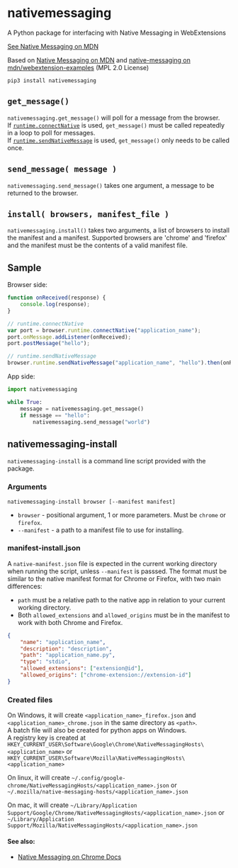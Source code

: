 # nativemessaging
A Python package for interfacing with Native Messaging in WebExtensions

[See Native Messaging on MDN](https://developer.mozilla.org/en-US/docs/Mozilla/Add-ons/WebExtensions/Native_messaging)

Based on [Native Messaging on MDN](https://developer.mozilla.org/en-US/docs/Mozilla/Add-ons/WebExtensions/Native_messaging#App_side) and [native-messaging on mdn/webextension-examples](https://github.com/mdn/webextensions-examples/tree/master/native-messaging) (MPL 2.0 License)

`pip3 install nativemessaging`

## `get_message()`
`nativemessaging.get_message()` will poll for a message from the browser.  
If [`runtime.connectNative`](https://developer.mozilla.org/en-US/docs/Mozilla/Add-ons/WebExtensions/API/runtime/connectNative) is used, `get_message()` must be called repeatedly in a loop to poll for messages.  
If [`runtime.sendNativeMessage`](https://developer.mozilla.org/en-US/docs/Mozilla/Add-ons/WebExtensions/API/runtime/sendNativeMessage) is used, `get_message()` only needs to be called once.

## `send_message( message )`
`nativemessaging.send_message()` takes one argument, a message to be returned to the browser.

## `install( browsers, manifest_file )`
`nativemessaging.install()` takes two arguments, a list of browsers to install the manifest and a manifest. Supported browsers are 'chrome' and 'firefox' and the manifest must be the contents of a valid manifest file.

## Sample
Browser side:
```javascript
function onReceived(response) {
    console.log(response);
}

// runtime.connectNative
var port = browser.runtime.connectNative("application_name");
port.onMessage.addListener(onReceived);
port.postMessage("hello");

// runtime.sendNativeMessage
browser.runtime.sendNativeMessage("application_name", "hello").then(onReceived);
```

App side:
```python
import nativemessaging

while True:
    message = nativemessaging.get_message()
    if message == "hello":
        nativemessaging.send_message("world")
```

## nativemessaging-install
`nativemessaging-install` is a command line script provided with the package.

### Arguments
`nativemessaging-install browser [--manifest manifest]`
 * `browser` - positional argument, 1 or more parameters. Must be `chrome` or `firefox`.
 * `--manifest` - a path to a manifest file to use for installing.

### manifest-install.json
A `native-manifest.json` file is expected in the current working directory when running the script, unless `--manifest` is passsed.
The format must be similar to the native manifest format for Chrome or Firefox, with two main differences:
 * `path` must be a relative path to the native app in relation to your current working directory.
 * Both `allowed_extensions` and `allowed_origins` must be in the manifest to work with both Chrome and Firefox.
```json
{
    "name": "application_name",
    "description": "description",
    "path": "application_name.py",
    "type": "stdio",
    "allowed_extensions": ["extension@id"],
    "allowed_origins": ["chrome-extension://extension-id"]
}
```

### Created files
On Windows, it will create `<application_name>_firefox.json` and `<application_name>_chrome.json` in the same directory as `<path>`.  
A batch file will also be created for python apps on Windows.  
A registry key is created at `HKEY_CURRENT_USER\Software\Google\Chrome\NativeMessagingHosts\<application_name>` or `HKEY_CURRENT_USER\Software\Mozilla\NativeMessagingHosts\<application_name>`

On linux, it will create `~/.config/google-chrome/NativeMessagingHosts/<application_name>.json` or `~/.mozilla/native-messaging-hosts/<application_name>.json`

On mac, it will create `~/Library/Application Support/Google/Chrome/NativeMessagingHosts/<application_name>.json` or `~/Library/Application Support/Mozilla/NativeMessagingHosts/<application_name>.json`

#### See also:
 * [Native Messaging on Chrome Docs](https://developer.chrome.com/extensions/nativeMessaging)
